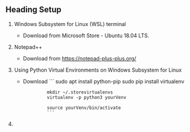 ## Heading Setup

1.  Windows Subsystem for Linux (WSL) terminal
    + Download from Microsoft Store - Ubuntu 18.04 LTS.

2.  Notepad++ 
    + Download from https://notepad-plus-plus.org/

3.  Using Python Virtual Environments on Windows Subsystem for Linux
    + Download ``` sudo apt install python-pip
                   sudo pip install virtualenv

                   mkdir ~/.storevirtualenvs
                   virtualenv -p python3 yourVenv 

                   source yourVenv/bin/activate
                   ```

4. 


